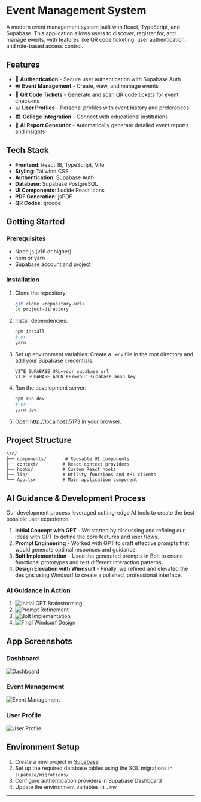 # Event Management System

A modern event management system built with React, TypeScript, and Supabase. This application allows users to discover, register for, and manage events, with features like QR code ticketing, user authentication, and role-based access control.

## Features

- 🔐 **Authentication** - Secure user authentication with Supabase Auth
- 🎟️ **Event Management** - Create, view, and manage events
- 📱 **QR Code Tickets** - Generate and scan QR code tickets for event check-ins
- 📊 **User Profiles** - Personal profiles with event history and preferences
- 🏛️ **College Integration** - Connect with educational institutions
- 🤖 **AI Report Generator** - Automatically generate detailed event reports and insights

## Tech Stack

- **Frontend**: React 18, TypeScript, Vite
- **Styling**: Tailwind CSS
- **Authentication**: Supabase Auth
- **Database**: Supabase PostgreSQL
- **UI Components**: Lucide React Icons
- **PDF Generation**: jsPDF
- **QR Codes**: qrcode

## Getting Started

### Prerequisites

- Node.js (v16 or higher)
- npm or yarn
- Supabase account and project

### Installation

1. Clone the repository:
   ```bash
   git clone <repository-url>
   cd project-directory
   ```

2. Install dependencies:
   ```bash
   npm install
   # or
   yarn
   ```

3. Set up environment variables:
   Create a `.env` file in the root directory and add your Supabase credentials:
   ```env
   VITE_SUPABASE_URL=your_supabase_url
   VITE_SUPABASE_ANON_KEY=your_supabase_anon_key
   ```

4. Run the development server:
   ```bash
   npm run dev
   # or
   yarn dev
   ```

5. Open [http://localhost:5173](http://localhost:5173) in your browser.

## Project Structure

```
src/
├── components/       # Reusable UI components
├── context/         # React context providers
├── hooks/           # Custom React hooks
├── lib/             # Utility functions and API clients
└── App.tsx          # Main application component
```



## AI Guidance & Development Process

Our development process leveraged cutting-edge AI tools to create the best possible user experience:

1. **Initial Concept with GPT** - We started by discussing and refining our ideas with GPT to define the core features and user flows.
2. **Prompt Engineering** - Worked with GPT to craft effective prompts that would generate optimal responses and guidance.
3. **Bolt Implementation** - Used the generated prompts in Bolt to create functional prototypes and test different interaction patterns.
4. **Design Elevation with Windsurf** - Finally, we refined and elevated the designs using Windsurf to create a polished, professional interface.

### AI Guidance in Action

1. ![Initial GPT Brainstorming](https://example.com/ai-guidance-1.png)
2. ![Prompt Refinement](https://example.com/ai-guidance-2.png)
3. ![Bolt Implementation](https://example.com/ai-guidance-3.png)
4. ![Final Windsurf Design](https://example.com/ai-guidance-4.png)

## App Screenshots

### Dashboard
![Dashboard](https://example.com/dash.png)

### Event Management
![Event Management](https://example.com/events.png)

### User Profile
![User Profile](https://example.com/profile.png)


## Environment Setup

1. Create a new project in [Supabase](https://supabase.com/)
2. Set up the required database tables using the SQL migrations in `supabase/migrations/`
3. Configure authentication providers in Supabase Dashboard
4. Update the environment variables in `.env`





---


